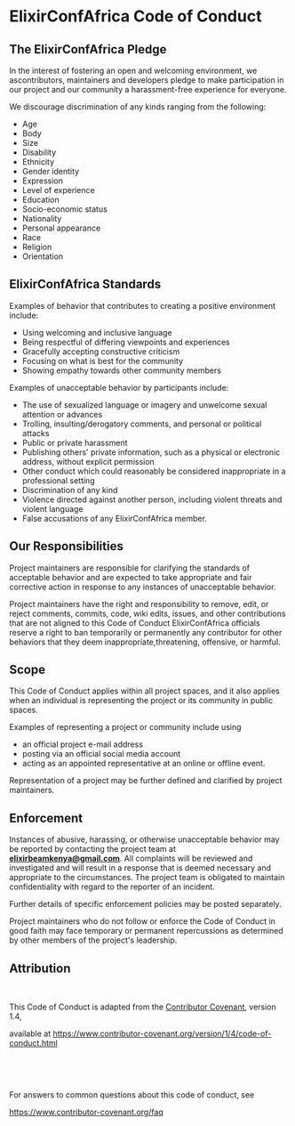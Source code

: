# ElixirConfAfrica Code of Conduct

## The ElixirConfAfrica Pledge

In the interest of fostering an open and welcoming environment, we ascontributors, maintainers and developers pledge to make participation in our project and our community a harassment-free experience for everyone.

We discourage discrimination of any kinds ranging from the following:
* Age
* Body
* Size
* Disability
* Ethnicity
* Gender identity
* Expression
* Level of experience
* Education
* Socio-economic status
* Nationality
* Personal appearance
* Race
* Religion
* Orientation

## ElixirConfAfrica Standards

Examples of behavior that contributes to creating a positive environment include:
* Using welcoming and inclusive language
* Being respectful of differing viewpoints and experiences
* Gracefully accepting constructive criticism
* Focusing on what is best for the community
* Showing empathy towards other community members

​Examples of unacceptable behavior by participants include:
* The use of sexualized language or imagery and unwelcome sexual attention or advances
* Trolling, insulting/derogatory comments, and personal or political attacks
* Public or private harassment
* Publishing others' private information, such as a physical or electronic address, without explicit permission
* Other conduct which could reasonably be considered inappropriate in a professional setting
* Discrimination of any kind
* Violence directed against another person, including violent threats and violent language
* False accusations of any ElixirConfAfrica member.

## Our Responsibilities

Project maintainers are responsible for clarifying the standards of acceptable behavior and are expected to take appropriate and fair corrective action in response to any instances of unacceptable behavior.

​Project maintainers have the right and responsibility to remove, edit, or reject comments, commits, code, wiki edits, issues, and other contributions
that are not aligned to this Code of Conduct ElixirConfAfrica officials reserve a right to ban temporarily or permanently any contributor for other behaviors that they deem inappropriate,threatening, offensive, or harmful.

## Scope

This Code of Conduct applies within all project spaces, and it also applies when an individual is representing the project or its community in public spaces.

​Examples of representing a project or community include using 
* an official project e-mail address
* posting via an official social media account
* acting as an appointed representative at an online or offline event. 

Representation of a project may be further defined and clarified by project maintainers.

## Enforcement

Instances of abusive, harassing, or otherwise unacceptable behavior may be reported by contacting the project team at **elixirbeamkenya@gmail.com**. All complaints will be reviewed and investigated and will result in a response that is deemed necessary and appropriate to the circumstances. The project team is obligated to maintain confidentiality with regard to the reporter of an incident.

Further details of specific enforcement policies may be posted separately.

Project maintainers who do not follow or enforce the Code of Conduct in good faith may face temporary or permanent repercussions as determined by other members of the project's leadership.


## Attribution

​

This Code of Conduct is adapted from the [Contributor Covenant][homepage], version 1.4,

available at https://www.contributor-covenant.org/version/1/4/code-of-conduct.html

​

[homepage]: https://www.contributor-covenant.org

​

For answers to common questions about this code of conduct, see

https://www.contributor-covenant.org/faq

​


